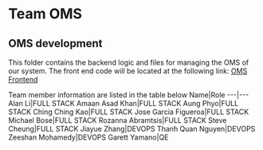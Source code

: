 # Team OMS
## OMS development
This folder contains the backend logic and files 
for managing the OMS of our system. The front end
code will be located at the following link:
[OMS Frontend](https://github.com/jagfnisum/oms_frontend)



Team member information are listed in the table below
Name|Role
---|---
Alan Li|FULL STACK
Amaan Asad Khan|FULL STACK
Aung Phyo|FULL STACK
Ching Ching Kao|FULL STACK
Jose Garcia Figueroa|FULL STACK
Michael Bose|FULL STACK
Rozanna Abramtsis|FULL STACK
Steve Cheung|FULL STACK
Jiayue Zhang|DEVOPS
Thanh Quan Nguyen|DEVOPS
Zeeshan Mohamedy|DEVOPS
Garett Yamano|QE